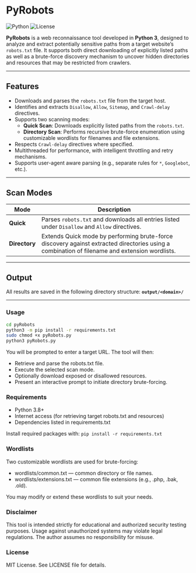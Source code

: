 # PyRobots

![Python](https://img.shields.io/badge/python-3.8%2B-blue.svg)
![License](https://img.shields.io/github/license/4xx404/pyrobots)

**PyRobots** is a web reconnaissance tool developed in **Python 3**, designed to analyze and extract potentially sensitive paths from a target website’s `robots.txt` file. It supports both direct downloading of explicitly listed paths as well as a brute-force discovery mechanism to uncover hidden directories and resources that may be restricted from crawlers.

---

## Features

- Downloads and parses the `robots.txt` file from the target host.
- Identifies and extracts `Disallow`, `Allow`, `Sitemap`, and `Crawl-delay` directives.
- Supports two scanning modes:
  - **Quick Scan**: Downloads explicitly listed paths from the `robots.txt`.
  - **Directory Scan**: Performs recursive brute-force enumeration using customizable wordlists for filenames and file extensions.
- Respects `Crawl-delay` directives where specified.
- Multithreaded for performance, with intelligent throttling and retry mechanisms.
- Supports user-agent aware parsing (e.g., separate rules for `*`, `Googlebot`, etc.).

---

## Scan Modes

| Mode          | Description                                                                                                                                                    |
|---------------|----------------------------------------------------------------------------------------------------------------------------------------------------------------|
| **Quick**     | Parses `robots.txt` and downloads all entries listed under `Disallow` and `Allow` directives.                                                                  |
| **Directory** | Extends Quick mode by performing brute-force discovery against extracted directories using a combination of filename and extension wordlists.                  |

---

## Output

All results are saved in the following directory structure:
**`output/<domain>/`**

---

### Usage

```bash
cd pyRobots
python3 -m pip install -r requirements.txt
sudo chmod +x pyRobots.py
python3 pyRobots.py
```

You will be prompted to enter a target URL. The tool will then:

* Retrieve and parse the robots.txt file.
* Execute the selected scan mode.
* Optionally download exposed or disallowed resources.
* Present an interactive prompt to initiate directory brute-forcing.

### Requirements

- Python 3.8+
- Internet access (for retrieving target robots.txt and resources)
- Dependencies listed in requirements.txt

Install required packages with:
```pip install -r requirements.txt```

### Wordlists

Two customizable wordlists are used for brute-forcing:

- wordlists/common.txt — common directory or file names.
- wordlists/extensions.txt — common file extensions (e.g., .php, .bak, .old).

You may modify or extend these wordlists to suit your needs.

### Disclaimer

This tool is intended strictly for educational and authorized security testing purposes. Usage against unauthorized systems may violate legal regulations. The author assumes no responsibility for misuse.

### License
MIT License. See LICENSE file for details.